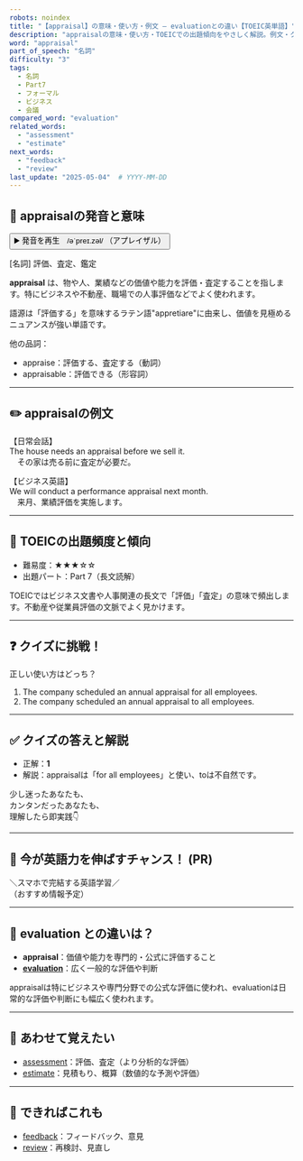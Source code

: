 ```yaml
---
robots: noindex
title: "【appraisal】の意味・使い方・例文 ― evaluationとの違い【TOEIC英単語】"
description: "appraisalの意味・使い方・TOEICでの出題傾向をやさしく解説。例文・クイズ付きでevaluationとの違いもわかりやすく学べます。"
word: "appraisal"
part_of_speech: "名詞"
difficulty: "3"
tags:
  - 名詞
  - Part7
  - フォーマル
  - ビジネス
  - 会議
compared_word: "evaluation"
related_words:
  - "assessment"
  - "estimate"
next_words:
  - "feedback"
  - "review"
last_update: "2025-05-04"  # YYYY-MM-DD
---
```


## 🔰 appraisalの発音と意味

<button class="play-audio" onclick="playTTS('appraisal')">
  <span class="play-audio-main">
    ▶️ 発音を再生　/əˈpreɪ.zəl/
  </span>
  <span class="play-audio-sub">
    （アプレイザル）
  </span>
</button>

[名詞] 評価、査定、鑑定

**appraisal** は、物や人、業績などの価値や能力を評価・査定することを指します。特にビジネスや不動産、職場での人事評価などでよく使われます。

語源は「評価する」を意味するラテン語"appretiare"に由来し、価値を見極めるニュアンスが強い単語です。

他の品詞：  
- appraise：評価する、査定する（動詞）
- appraisable：評価できる（形容詞）

---

## ✏️ appraisalの例文

【日常会話】  
The house needs an appraisal before we sell it.  
　その家は売る前に査定が必要だ。

【ビジネス英語】  
We will conduct a performance appraisal next month.  
　来月、業績評価を実施します。

---

## 🎯 TOEICの出題頻度と傾向

- 難易度：★★★☆☆
- 出題パート：Part 7（長文読解）

TOEICではビジネス文書や人事関連の長文で「評価」「査定」の意味で頻出します。不動産や従業員評価の文脈でよく見かけます。

---

## ❓ クイズに挑戦！

正しい使い方はどっち？

1. The company scheduled an annual appraisal for all employees.  
2. The company scheduled an annual appraisal to all employees.

---

## ✅ クイズの答えと解説

- 正解：**1**
- 解説：appraisalは「for all employees」と使い、toは不自然です。

少し迷ったあなたも、  
カンタンだったあなたも、  
理解したら即実践👇️

---

## 🚀 今が英語力を伸ばすチャンス！ (PR)

<div class="info-center">
＼スマホで完結する英語学習／<br>  
（おすすめ情報予定）
</div>

---

## 🤔  evaluation との違いは？

- **appraisal**：価値や能力を専門的・公式に評価すること
- **[evaluation](/word/evaluation/)**：広く一般的な評価や判断

appraisalは特にビジネスや専門分野での公式な評価に使われ、evaluationは日常的な評価や判断にも幅広く使われます。

---

## 🧩 あわせて覚えたい

- [assessment](/word/assessment/)：評価、査定（より分析的な評価）
- [estimate](/word/estimate/)：見積もり、概算（数値的な予測や評価）

---

## 📖 できればこれも

- [feedback](/word/feedback/)：フィードバック、意見
- [review](/word/review/)：再検討、見直し

<!-- cvid: aid23_bid47 -->
